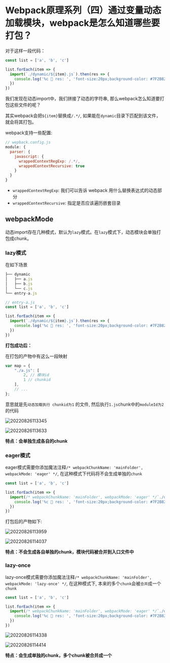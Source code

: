 # Webpack原理系列（四）通过变量动态加载模块，webpack是怎么知道哪些要打包？
对于这样一段代码：

```js {4}
const list = ['a', 'b', 'c']

list.forEach(item => {
  import(`./dynamic/${item}.js`).then(res => {
    console.log('%c 🍩 res: ', 'font-size:20px;background-color: #7F2B82;color:#fff;', res);
  })
})
```

我们发现在动态import中，我们拼接了动态的字符串, 那么webpack怎么知道要打包这些文件的呢？

其实webpack会把`${item}`替换成`/.*/`, 如果能在`dynamic`目录下匹配到该文件，就会将其打包。

webpack支持一些配置:

```js
// wepback.config.js
module: {
  parser: {
    javascript: {
      wrappedContextRegExp: /.*/,
      wrappedContextRecursive: true
    }
  }
}
```

*   `wrappedContextRegExp`: 我们可以告诉 webpack 用什么替换表达式的动态部分
*   `wrappedContextRecursive`: 指定是否应该遍历嵌套目录

## webpackMode

动态import存在几种模式，默认为`lazy`模式。在`lazy`模式下，动态模块会单独打包成chunk。

### lazy模式

在如下场景

```js
├── dynamic
│   ├── a.js
│   ├── b.js
│   └── c.js
└── entry-a.js
```

```js
// entry-a.js
const list = ['a', 'b', 'c']

list.forEach(item => {
  import(`./dynamic/${item}.js`).then(res => {
    console.log('%c 🍩 res: ', 'font-size:20px;background-color: #7F2B82;color:#fff;', res);
  })
})
```

**打包成功后：**

在打包的产物中有这么一段映射

```js
var map = {
	"./a.js": [
		2, // 模块id
		1 // chunkid
	],
	// ...
};
```

意思就是先`动态加载执行 chunkid为1` 的文件, 然后执行`1.js`chunk中的`moduleId为2`的代码

![20220826113345](https://p3-juejin.byteimg.com/tos-cn-i-k3u1fbpfcp/d8906cbeaf2441cb810c67a260a87027~tplv-k3u1fbpfcp-zoom-1.image)

![20220826113633](https://p3-juejin.byteimg.com/tos-cn-i-k3u1fbpfcp/2ae05591e5af4e2ca9c235cb33aa8885~tplv-k3u1fbpfcp-zoom-1.image)

**特点：会单独生成各自的chunk**

### eager模式

eager模式需要你添加魔法注释`/* webpackChunkName: 'mainFolder', webpackMode: 'eager' */`, 在这种模式下代码将不会生成单独的`chunk`

```js
const list = ['a', 'b', 'c']

list.forEach(item => {
  import(/* webpackChunkName: 'mainFolder', webpackMode: 'eager' */`./dynamic/${item}.js`).then(res => {
    console.log('%c 🍩 res: ', 'font-size:20px;background-color: #7F2B82;color:#fff;', res);
  })
})
```

打包后的产物如下:

![20220826113959](https://p3-juejin.byteimg.com/tos-cn-i-k3u1fbpfcp/f5359a85a6974025baec612f073ca348~tplv-k3u1fbpfcp-zoom-1.image)

![20220826114037](https://p3-juejin.byteimg.com/tos-cn-i-k3u1fbpfcp/a5a710375b8e4403a83432bc2b9e4ade~tplv-k3u1fbpfcp-zoom-1.image)

**特点：不会生成各自单独的chunk，模块代码被合并到入口文件中**

### lazy-once

lazy-once模式需要你添加魔法注释`/* webpackChunkName: 'mainFolder', webpackMode: 'lazy-once' */`, 在这种模式下, 本来的多个`chunk`会被`合并`成一个`chunk`

```js
const list = ['a', 'b', 'c']

list.forEach(item => {
  import(/* webpackChunkName: 'mainFolder', webpackMode: 'eager' */`./dynamic/${item}.js`).then(res => {
    console.log('%c 🍩 res: ', 'font-size:20px;background-color: #7F2B82;color:#fff;', res);
  })
})
```

![20220826114338](https://p3-juejin.byteimg.com/tos-cn-i-k3u1fbpfcp/6a2d81a854204d1fa0b01872035f6443~tplv-k3u1fbpfcp-zoom-1.image)

![20220826114414](https://p3-juejin.byteimg.com/tos-cn-i-k3u1fbpfcp/bc5c434428e144e5a653c3c2a3eb1ac0~tplv-k3u1fbpfcp-zoom-1.image)


**特点：会生成单独的chunk，多个chunk被合并成一个**
